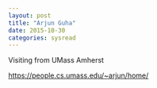 ```yaml
---
layout: post
title: "Arjun Guha"
date: 2015-10-30
categories: sysread
---
```


Visiting from UMass Amherst

https://people.cs.umass.edu/~arjun/home/
